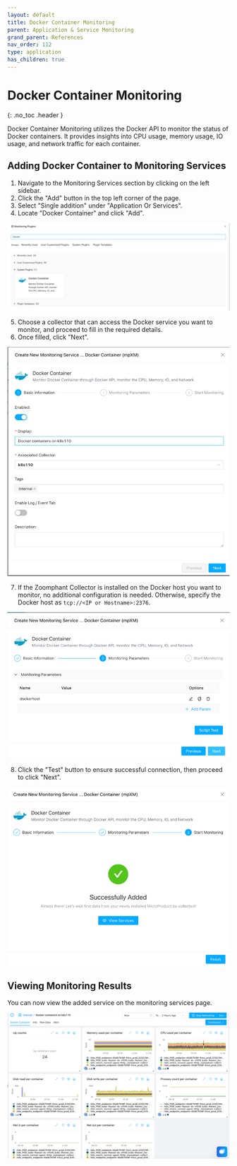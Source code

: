 ```yaml
---
layout: default
title: Docker Container Monitoring
parent: Application & Service Monitoring
grand_parent: References
nav_order: 112
type: application
has_children: true
---
```


# Docker Container Monitoring
{: .no_toc .header }

Docker Container Monitoring utilizes the Docker API to monitor the status of Docker containers. It provides insights into CPU usage, memory usage, IO usage, and network traffic for each container.

## Adding Docker Container to Monitoring Services

1. Navigate to the Monitoring Services section by clicking on the left sidebar.
2. Click the "Add" button in the top left corner of the page.
3. Select "Single addition" under "Application Or Services".
4. Locate "Docker Container" and click "Add".

![img.png](img.png)

5. Choose a collector that can access the Docker service you want to monitor, and proceed to fill in the required details.
6. Once filled, click "Next".

![img_1.png](img_1.png)

7. If the Zoomphant Collector is installed on the Docker host you want to monitor, no additional configuration is needed. Otherwise, specify the Docker host as `tcp://<IP or Hostname>:2376`.

![img_2.png](img_2.png)

8. Click the "Test" button to ensure successful connection, then proceed to click "Next".

![img_3.png](img_3.png)

## Viewing Monitoring Results

You can now view the added service on the monitoring services page.

![img_4.png](img_4.png)